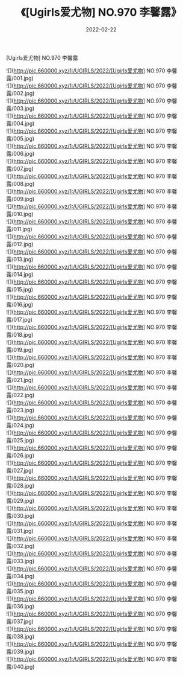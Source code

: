 ﻿---
layout: post
title:  《[Ugirls爱尤物] NO.970 李馨露》
date:   2022-02-22
img: http://pic.660000.xyz/1:/UGIRLS/2022/[Ugirls爱尤物] NO.970 李馨露/000.jpg
categories: [美女, 清纯, 唯美]
---

[Ugirls爱尤物] NO.970 李馨露

 ![](http://pic.660000.xyz/1:/UGIRLS/2022/[Ugirls爱尤物] NO.970 李馨露/001.jpg) <br>![](http://pic.660000.xyz/1:/UGIRLS/2022/[Ugirls爱尤物] NO.970 李馨露/002.jpg) <br>![](http://pic.660000.xyz/1:/UGIRLS/2022/[Ugirls爱尤物] NO.970 李馨露/003.jpg) <br>![](http://pic.660000.xyz/1:/UGIRLS/2022/[Ugirls爱尤物] NO.970 李馨露/004.jpg) <br>![](http://pic.660000.xyz/1:/UGIRLS/2022/[Ugirls爱尤物] NO.970 李馨露/005.jpg) <br>![](http://pic.660000.xyz/1:/UGIRLS/2022/[Ugirls爱尤物] NO.970 李馨露/006.jpg) <br>![](http://pic.660000.xyz/1:/UGIRLS/2022/[Ugirls爱尤物] NO.970 李馨露/007.jpg) <br>![](http://pic.660000.xyz/1:/UGIRLS/2022/[Ugirls爱尤物] NO.970 李馨露/008.jpg) <br>![](http://pic.660000.xyz/1:/UGIRLS/2022/[Ugirls爱尤物] NO.970 李馨露/009.jpg) <br>![](http://pic.660000.xyz/1:/UGIRLS/2022/[Ugirls爱尤物] NO.970 李馨露/010.jpg) <br>![](http://pic.660000.xyz/1:/UGIRLS/2022/[Ugirls爱尤物] NO.970 李馨露/011.jpg) <br>![](http://pic.660000.xyz/1:/UGIRLS/2022/[Ugirls爱尤物] NO.970 李馨露/012.jpg) <br>![](http://pic.660000.xyz/1:/UGIRLS/2022/[Ugirls爱尤物] NO.970 李馨露/013.jpg) <br>![](http://pic.660000.xyz/1:/UGIRLS/2022/[Ugirls爱尤物] NO.970 李馨露/014.jpg) <br>![](http://pic.660000.xyz/1:/UGIRLS/2022/[Ugirls爱尤物] NO.970 李馨露/015.jpg) <br>![](http://pic.660000.xyz/1:/UGIRLS/2022/[Ugirls爱尤物] NO.970 李馨露/016.jpg) <br>![](http://pic.660000.xyz/1:/UGIRLS/2022/[Ugirls爱尤物] NO.970 李馨露/017.jpg) <br>![](http://pic.660000.xyz/1:/UGIRLS/2022/[Ugirls爱尤物] NO.970 李馨露/018.jpg) <br>![](http://pic.660000.xyz/1:/UGIRLS/2022/[Ugirls爱尤物] NO.970 李馨露/019.jpg) <br>![](http://pic.660000.xyz/1:/UGIRLS/2022/[Ugirls爱尤物] NO.970 李馨露/020.jpg) <br>![](http://pic.660000.xyz/1:/UGIRLS/2022/[Ugirls爱尤物] NO.970 李馨露/021.jpg) <br>![](http://pic.660000.xyz/1:/UGIRLS/2022/[Ugirls爱尤物] NO.970 李馨露/022.jpg) <br>![](http://pic.660000.xyz/1:/UGIRLS/2022/[Ugirls爱尤物] NO.970 李馨露/023.jpg) <br>![](http://pic.660000.xyz/1:/UGIRLS/2022/[Ugirls爱尤物] NO.970 李馨露/024.jpg) <br>![](http://pic.660000.xyz/1:/UGIRLS/2022/[Ugirls爱尤物] NO.970 李馨露/025.jpg) <br>![](http://pic.660000.xyz/1:/UGIRLS/2022/[Ugirls爱尤物] NO.970 李馨露/026.jpg) <br>![](http://pic.660000.xyz/1:/UGIRLS/2022/[Ugirls爱尤物] NO.970 李馨露/027.jpg) <br>![](http://pic.660000.xyz/1:/UGIRLS/2022/[Ugirls爱尤物] NO.970 李馨露/028.jpg) <br>![](http://pic.660000.xyz/1:/UGIRLS/2022/[Ugirls爱尤物] NO.970 李馨露/029.jpg) <br>![](http://pic.660000.xyz/1:/UGIRLS/2022/[Ugirls爱尤物] NO.970 李馨露/030.jpg) <br>![](http://pic.660000.xyz/1:/UGIRLS/2022/[Ugirls爱尤物] NO.970 李馨露/031.jpg) <br>![](http://pic.660000.xyz/1:/UGIRLS/2022/[Ugirls爱尤物] NO.970 李馨露/032.jpg) <br>![](http://pic.660000.xyz/1:/UGIRLS/2022/[Ugirls爱尤物] NO.970 李馨露/033.jpg) <br>![](http://pic.660000.xyz/1:/UGIRLS/2022/[Ugirls爱尤物] NO.970 李馨露/034.jpg) <br>![](http://pic.660000.xyz/1:/UGIRLS/2022/[Ugirls爱尤物] NO.970 李馨露/035.jpg) <br>![](http://pic.660000.xyz/1:/UGIRLS/2022/[Ugirls爱尤物] NO.970 李馨露/036.jpg) <br>![](http://pic.660000.xyz/1:/UGIRLS/2022/[Ugirls爱尤物] NO.970 李馨露/037.jpg) <br>![](http://pic.660000.xyz/1:/UGIRLS/2022/[Ugirls爱尤物] NO.970 李馨露/038.jpg) <br>![](http://pic.660000.xyz/1:/UGIRLS/2022/[Ugirls爱尤物] NO.970 李馨露/039.jpg) <br>![](http://pic.660000.xyz/1:/UGIRLS/2022/[Ugirls爱尤物] NO.970 李馨露/040.jpg) <br>